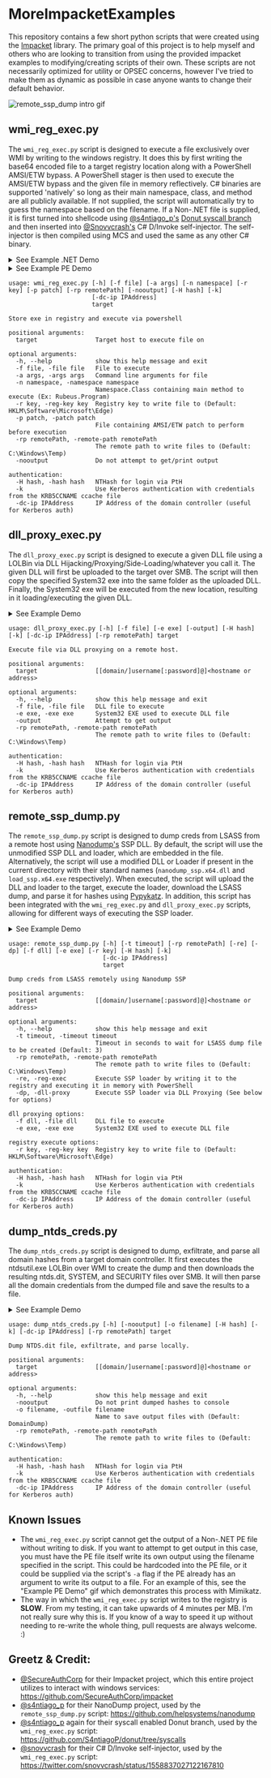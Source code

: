 # MoreImpacketExamples
This repository contains a few short python scripts that were created using the [Impacket](https://github.com/SecureAuthCorp/impacket) library. The primary goal of this project is to help myself and others who are looking to transition from using the provided impacket examples to modifying/creating scripts of their own. These scripts are not necessarily optimized for utility or OPSEC concerns, however I've tried to make them as dynamic as possible in case anyone wants to change their default behavior.

![remote_ssp_dump intro gif](https://user-images.githubusercontent.com/79864975/199787106-d708265b-0ea0-41f6-baff-3f954bc30c7b.gif)

## wmi_reg_exec.py
The `wmi_reg_exec.py` script is designed to execute a file exclusively over WMI by writing to the windows registry. It does this by first writing the base64 encoded file to a target registry location along with a PowerShell AMSI/ETW bypass. A PowerShell stager is then used to execute the AMSI/ETW bypass and the given file in memory reflectively. C# binaries are supported 'natively' so long as their main namespace, class, and method are all publicly available. If not supplied, the script will automatically try to guess the namespace based on the filename. If a Non-.NET file is supplied, it is first turned into shellcode using [@s4ntiago_p's](https://twitter.com/s4ntiago_p) [Donut syscall branch](https://github.com/S4ntiagoP/donut/tree/syscalls) and then inserted into [@Snovvcrash's](https://twitter.com/snovvcrash) C# D/Invoke self-injector. The self-injector is then compiled using MCS and used the same as any other C# binary.

<details>
  <summary>See Example .NET Demo</summary>

<img alt="wmi_reg_exec.py .NET demo" src="https://user-images.githubusercontent.com/79864975/199818888-96e11cc9-f47d-4419-99c6-7d7347eb7c60.gif"/>
</details>
<details>
  <summary>See Example PE Demo</summary>

<img alt="wmi_reg_exec.py PE demo" src="https://user-images.githubusercontent.com/79864975/199815998-5d4aeb09-7da5-4240-8331-8e95bfc2c011.gif"/>
</details>

```
usage: wmi_reg_exec.py [-h] [-f file] [-a args] [-n namespace] [-r key] [-p patch] [-rp remotePath] [-nooutput] [-H hash] [-k]
                       [-dc-ip IPAddress]
                       target

Store exe in registry and execute via powershell

positional arguments:
  target                Target host to execute file on

optional arguments:
  -h, --help            show this help message and exit
  -f file, -file file   File to execute
  -a args, -args args   Command line arguments for file
  -n namespace, -namespace namespace
                        Namespace.Class containing main method to execute (Ex: Rubeus.Program)
  -r key, -reg-key key  Registry key to write file to (Default: HKLM\Software\Microsoft\Edge)
  -p patch, -patch patch
                        File containing AMSI/ETW patch to perform before execution
  -rp remotePath, -remote-path remotePath
                        The remote path to write files to (Default: C:\Windows\Temp)
  -nooutput             Do not attempt to get/print output

authentication:
  -H hash, -hash hash   NTHash for login via PtH
  -k                    Use Kerberos authentication with credentials from the KRB5CCNAME ccache file
  -dc-ip IPAddress      IP Address of the domain controller (useful for Kerberos auth)
```
## dll_proxy_exec.py
The `dll_proxy_exec.py` script is designed to execute a given DLL file using a LOLBin via DLL Hijacking/Proxying/Side-Loading/whatever you call it. The given DLL will first be uploaded to the target over SMB. The script will then copy the specified System32 exe into the same folder as the uploaded DLL. Finally, the System32 exe will be executed from the new location, resulting in it loading/executing the given DLL.
<details>
  <summary>See Example Demo</summary>

<img alt="dll_proxy_exec.py demo" src="https://user-images.githubusercontent.com/79864975/199827505-08128121-34c5-4d1c-937b-f635ff8e5ae1.gif"/>
</details>

```
usage: dll_proxy_exec.py [-h] [-f file] [-e exe] [-output] [-H hash] [-k] [-dc-ip IPAddress] [-rp remotePath] target

Execute file via DLL proxying on a remote host.

positional arguments:
  target                [[domain/]username[:password]@]<hostname or address>

optional arguments:
  -h, --help            show this help message and exit
  -f file, -file file   DLL file to execute
  -e exe, -exe exe      System32 EXE used to execute DLL file
  -output               Attempt to get output
  -rp remotePath, -remote-path remotePath
                        The remote path to write files to (Default: C:\Windows\Temp)

authentication:
  -H hash, -hash hash   NTHash for login via PtH
  -k                    Use Kerberos authentication with credentials from the KRB5CCNAME ccache file
  -dc-ip IPAddress      IP Address of the domain controller (useful for Kerberos auth)
```
## remote_ssp_dump.py
The `remote_ssp_dump.py` script is designed to dump creds from LSASS from a remote host using [Nanodump's](https://github.com/helpsystems/nanodump) SSP DLL. By default, the script will use the unmodified SSP DLL and loader, which are embedded in the file. Alternatively, the script will use a modified DLL or Loader if present in the current directory with their standard names (`nanodump_ssp.x64.dll` and `load_ssp.x64.exe` respectively). When executed, the script will upload the DLL and loader to the target, execute the loader, download the LSASS dump, and parse it for hashes using [Pypykatz](https://github.com/skelsec/pypykatz). In addition, this script has been integrated with the `wmi_reg_exec.py` and `dll_proxy_exec.py` scripts, allowing for different ways of executing the SSP loader.

<details>
  <summary>See Example Demo</summary>

<img alt="remote_ssp_dump.py demo" src="https://user-images.githubusercontent.com/79864975/199787106-d708265b-0ea0-41f6-baff-3f954bc30c7b.gif"/>
</details>

```
usage: remote_ssp_dump.py [-h] [-t timeout] [-rp remotePath] [-re] [-dp] [-f dll] [-e exe] [-r key] [-H hash] [-k]
                          [-dc-ip IPAddress]
                          target

Dump creds from LSASS remotely using Nanodump SSP

positional arguments:
  target                [[domain/]username[:password]@]<hostname or address>

optional arguments:
  -h, --help            show this help message and exit
  -t timeout, -timeout timeout
                        Timeout in seconds to wait for LSASS dump file to be created (Default: 3)
  -rp remotePath, -remote-path remotePath
                        The remote path to write files to (Default: C:\Windows\Temp)
  -re, -reg-exec        Execute SSP loader by writing it to the registry and executing it in memory with PowerShell
  -dp, -dll-proxy       Execute SSP loader via DLL Proxying (See below for options)

dll proxying options:
  -f dll, -file dll     DLL file to execute
  -e exe, -exe exe      System32 EXE used to execute DLL file

registry execute options:
  -r key, -reg-key key  Registry key to write file to (Default: HKLM\Software\Microsoft\Edge)

authentication:
  -H hash, -hash hash   NTHash for login via PtH
  -k                    Use Kerberos authentication with credentials from the KRB5CCNAME ccache file
  -dc-ip IPAddress      IP Address of the domain controller (useful for Kerberos auth)
```
## dump_ntds_creds.py
The `dump_ntds_creds.py` script is designed to dump, exfiltrate, and parse all domain hashes from a target domain controller. It first executes the ntdsutil.exe LOLBin over WMI to create the dump and then downloads the resulting ntds.dit, SYSTEM, and SECURITY files over SMB. It will then parse all the domain credentials from the dumped file and save the results to a file.

<details>
  <summary>See Example Demo</summary>

<img alt="dump_ntds_creds.py demo" src="https://user-images.githubusercontent.com/79864975/199824508-e9783b0c-0f2b-4622-8582-314559d48fa0.gif"/>
</details>

```
usage: dump_ntds_creds.py [-h] [-nooutput] [-o filename] [-H hash] [-k] [-dc-ip IPAddress] [-rp remotePath] target

Dump NTDS.dit file, exfiltrate, and parse locally.

positional arguments:
  target                [[domain/]username[:password]@]<hostname or address>

optional arguments:
  -h, --help            show this help message and exit
  -nooutput             Do not print dumped hashes to console
  -o filename, -outfile filename
                        Name to save output files with (Default: DomainDump)
  -rp remotePath, -remote-path remotePath
                        The remote path to write files to (Default: C:\Windows\Temp)

authentication:
  -H hash, -hash hash   NTHash for login via PtH
  -k                    Use Kerberos authentication with credentials from the KRB5CCNAME ccache file
  -dc-ip IPAddress      IP Address of the domain controller (useful for Kerberos auth)
```
## Known Issues
* The `wmi_reg_exec.py` script cannot get the output of a Non-.NET PE file without writing to disk. If you want to attempt to get output in this case, you must have the PE file itself write its own output using the filename specified in the script. This could be hardcoded into the PE file, or it could be supplied via the script's `-a` flag if the PE already has an argument to write its output to a file. For an example of this, see the "Example PE Demo" gif which demonstrates this process with Mimikatz.
* The way in which the `wmi_reg_exec.py` script writes to the registry is **SLOW**. From my testing, it can take upwards of 4 minutes per MB. I'm not really sure why this is. If you know of a way to speed it up without needing to re-write the whole thing, pull requests are always welcome. :)

## Greetz & Credit:
* [@SecureAuthCorp](https://github.com/SecureAuthCorp) for their Impacket project, which this entire project utilizes to interact with windows services: https://github.com/SecureAuthCorp/impacket
* [@s4ntiago_p](https://twitter.com/s4ntiago_p) for their NanoDump project, used by the `remote_ssp_dump.py` script: https://github.com/helpsystems/nanodump
* [@s4ntiago_p](https://twitter.com/s4ntiago_p) again for their syscall enabled Donut branch, used by the `wmi_reg_exec.py` script: https://github.com/S4ntiagoP/donut/tree/syscalls
* [@snovvcrash](https://twitter.com/snovvcrash) for their C# D/Invoke self-injector, used by the `wmi_reg_exec.py` script: https://twitter.com/snovvcrash/status/1558837027122167810
